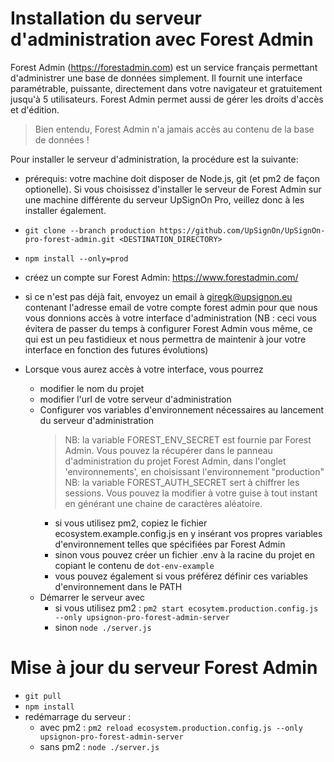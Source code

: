# Installation du serveur d'administration avec Forest Admin

Forest Admin (https://forestadmin.com) est un service français permettant d'administrer une base de données simplement. Il fournit une interface paramétrable, puissante, directement dans votre navigateur et gratuitement jusqu'à 5 utilisateurs. Forest Admin permet aussi de gérer les droits d'accès et d'édition.

> Bien entendu, Forest Admin n'a jamais accès au contenu de la base de données !

Pour installer le serveur d'administration, la procédure est la suivante:

- prérequis: votre machine doit disposer de Node.js, git (et pm2 de façon optionelle). Si vous choisissez d'installer le serveur de Forest Admin sur une machine différente du serveur UpSignOn Pro, veillez donc à les installer également.
- `git clone --branch production https://github.com/UpSignOn/UpSignOn-pro-forest-admin.git <DESTINATION_DIRECTORY>`
- `npm install --only=prod`

- créez un compte sur Forest Admin: https://www.forestadmin.com/
- si ce n'est pas déjà fait, envoyez un email à giregk@upsignon.eu contenant l'adresse email de votre compte forest admin pour que nous vous donnions accès à votre interface d'administration (NB : ceci vous évitera de passer du temps à configurer Forest Admin vous même, ce qui est un peu fastidieux et nous permettra de maintenir à jour votre interface en fonction des futures évolutions)

- Lorsque vous aurez accès à votre interface, vous pourrez

  - modifier le nom du projet
  - modifier l'url de votre serveur d'administration
  - Configurer vos variables d'environnement nécessaires au lancement du serveur d'administration
    > NB: la variable FOREST_ENV_SECRET est fournie par Forest Admin. Vous pouvez la récupérer dans le panneau d'administration du projet Forest Admin, dans l'onglet 'environnements', en choisissant l'environnement "production"
    > NB: la variable FOREST_AUTH_SECRET sert à chiffrer les sessions. Vous pouvez la modifier à votre guise à tout instant en générant une chaine de caractères aléatoire.
    - si vous utilisez pm2, copiez le fichier ecosystem.example.config.js en y insérant vos propres variables d'environnement telles que spécifiées par Forest Admin
    - sinon vous pouvez créer un fichier .env à la racine du projet en copiant le contenu de `dot-env-example`
    - vous pouvez également si vous préférez définir ces variables d'environnement dans le PATH
  - Démarrer le serveur avec
    - si vous utilisez pm2 : `pm2 start ecosytem.production.config.js --only upsignon-pro-forest-admin-server`
    - sinon `node ./server.js`

# Mise à jour du serveur Forest Admin

- `git pull`
- `npm install`
- redémarrage du serveur :
  - avec pm2 : `pm2 reload ecosystem.production.config.js --only upsignon-pro-forest-admin-server`
  - sans pm2 : `node ./server.js`
